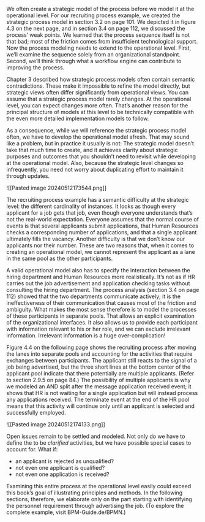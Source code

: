 We often create a strategic model of the process before we model it at the operational level. For our recruiting process example, we created the strategic process model in section 3.2 on page 101. We depicted it in figure 4.3 on the next page, and in section 3.4 on page 112, we discussed the process’ weak points. We learned that the process sequence itself is not that bad; most of the friction comes from insufficient technological support. Now the process modeling needs to extend to the operational level. First, we’ll examine the sequence solely from an organizational standpoint. Second, we’ll think through what a workflow engine can contribute to improving the process.

Chapter 3 described how strategic process models often contain semantic contradictions. These make it impossible to refine the model directly, but strategic views often differ significantly from operational views. You can assume that a strategic process model rarely changes. At the operational level, you can expect changes more often. That’s another reason for the principal structure of models at this level to be technically compatible with the even more detailed implementation models to follow.

As a consequence, while we will reference the strategic process model often, we have to develop the operational model afresh. That may sound like a problem, but in practice it usually is not: The strategic model doesn’t take that much time to create, and it achieves clarity about strategic purposes and outcomes that you shouldn’t need to revisit while developing at the operational model. Also, because the strategic level changes so infrequently, you need not worry about duplicating effort to maintain it through updates.

![[Pasted image 20240512173544.png]]

The recruiting process example has a semantic difficulty at the strategic level: the different cardinality of instances. It looks as though every applicant for a job gets that job, even though everyone understands that’s not the real-world expectation. Everyone assumes that the normal course of events is that several applicants submit applications, that Human Resources checks a corresponding number of applications, and that a single applicant ultimately fills the vacancy. Another difficulty is that we don’t know our applicants nor their number. These are two reasons that, when it comes to creating an operational model, we cannot represent the applicant as a lane in the same pool as the other participants.

A valid operational model also has to specify the interaction between the hiring department and Human Resources more realistically. It’s not as if HR carries out the job advertisement and application checking tasks without consulting the hiring department. The process analysis (section 3.4 on page 112) showed that the two departments communicate actively; it is the ineffectiveness of their communication that causes most of the friction and ambiguity. What makes the most sense therefore is to model the processes of these participants in separate pools. That allows an explicit examination of the organizational interfaces. It also allows us to provide each participant with information relevant to his or her role, and we can exclude irrelevant information. Irrelevant information is a huge over-complication!

Figure 4.4 on the following page shows the recruiting process after moving the lanes into separate pools and accounting for the activities that require exchanges between participants. The applicant still reacts to the signal of a job being advertised, but the three short lines at the bottom center of the applicant pool indicate that there potentially are multiple applicants. (Refer to section 2.9.5 on page 84.) The possibility of multiple applicants is why we modeled an AND split after the message application received event; it shows that HR is not waiting for a single application but will instead process any applications received. The terminate event at the end of the HR pool means that this activity will continue only until an applicant is selected and successfully employed.

![[Pasted image 20240512174133.png]]

Open issues remain to be settled and modeled. Not only do we have to define the to be *clarified* activities, but we have possible special cases to account for. What if:

- an applicant is rejected as unqualified?
- not even one applicant is qualified?
- not even one application is received?

Examining this entire process at the operational level easily could exceed this book’s goal of illustrating principles and methods. In the following sections, therefore, we elaborate only on the part starting with identifying the personnel requirement through advertising the job. (To explore the complete example, visit BPM-Guide.de/BPMN.)

